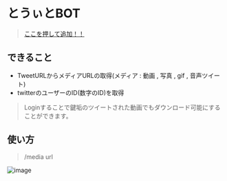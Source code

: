 # とうぃとBOT
> [ここを押して追加！！](https://discord.com/api/oauth2/authorize?client_id=381680291384655873&permissions=8&scope=applications.commands%20bot)

## できること
- TweetURLからメディアURLの取得(メディア : 動画 , 写真 , gif , 音声ツイート)  
- twitterのユーザーのID(数字のID)を取得  
> Loginすることで鍵垢のツイートされた動画でもダウンロード可能にすることができます。

## 使い方
> /media url

![image](https://user-images.githubusercontent.com/54303857/168737668-da62486a-838c-4026-8195-c1f94ae12c82.png)

